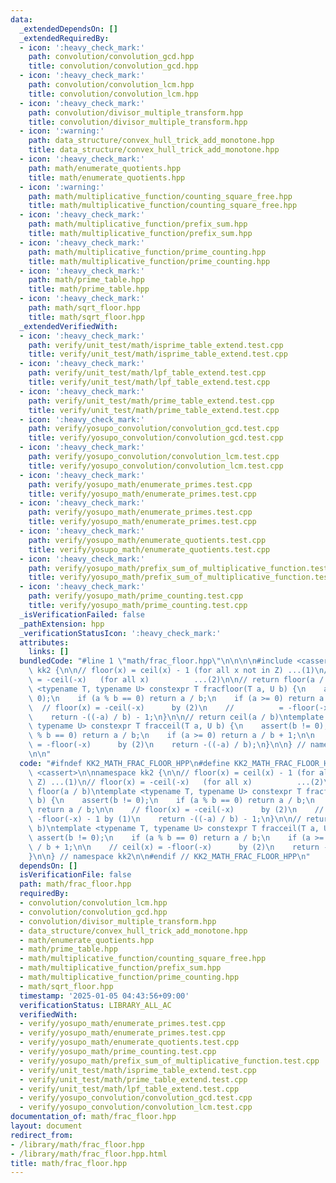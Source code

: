 ```yaml
---
data:
  _extendedDependsOn: []
  _extendedRequiredBy:
  - icon: ':heavy_check_mark:'
    path: convolution/convolution_gcd.hpp
    title: convolution/convolution_gcd.hpp
  - icon: ':heavy_check_mark:'
    path: convolution/convolution_lcm.hpp
    title: convolution/convolution_lcm.hpp
  - icon: ':heavy_check_mark:'
    path: convolution/divisor_multiple_transform.hpp
    title: convolution/divisor_multiple_transform.hpp
  - icon: ':warning:'
    path: data_structure/convex_hull_trick_add_monotone.hpp
    title: data_structure/convex_hull_trick_add_monotone.hpp
  - icon: ':heavy_check_mark:'
    path: math/enumerate_quotients.hpp
    title: math/enumerate_quotients.hpp
  - icon: ':warning:'
    path: math/multiplicative_function/counting_square_free.hpp
    title: math/multiplicative_function/counting_square_free.hpp
  - icon: ':heavy_check_mark:'
    path: math/multiplicative_function/prefix_sum.hpp
    title: math/multiplicative_function/prefix_sum.hpp
  - icon: ':heavy_check_mark:'
    path: math/multiplicative_function/prime_counting.hpp
    title: math/multiplicative_function/prime_counting.hpp
  - icon: ':heavy_check_mark:'
    path: math/prime_table.hpp
    title: math/prime_table.hpp
  - icon: ':heavy_check_mark:'
    path: math/sqrt_floor.hpp
    title: math/sqrt_floor.hpp
  _extendedVerifiedWith:
  - icon: ':heavy_check_mark:'
    path: verify/unit_test/math/isprime_table_extend.test.cpp
    title: verify/unit_test/math/isprime_table_extend.test.cpp
  - icon: ':heavy_check_mark:'
    path: verify/unit_test/math/lpf_table_extend.test.cpp
    title: verify/unit_test/math/lpf_table_extend.test.cpp
  - icon: ':heavy_check_mark:'
    path: verify/unit_test/math/prime_table_extend.test.cpp
    title: verify/unit_test/math/prime_table_extend.test.cpp
  - icon: ':heavy_check_mark:'
    path: verify/yosupo_convolution/convolution_gcd.test.cpp
    title: verify/yosupo_convolution/convolution_gcd.test.cpp
  - icon: ':heavy_check_mark:'
    path: verify/yosupo_convolution/convolution_lcm.test.cpp
    title: verify/yosupo_convolution/convolution_lcm.test.cpp
  - icon: ':heavy_check_mark:'
    path: verify/yosupo_math/enumerate_primes.test.cpp
    title: verify/yosupo_math/enumerate_primes.test.cpp
  - icon: ':heavy_check_mark:'
    path: verify/yosupo_math/enumerate_primes.test.cpp
    title: verify/yosupo_math/enumerate_primes.test.cpp
  - icon: ':heavy_check_mark:'
    path: verify/yosupo_math/enumerate_quotients.test.cpp
    title: verify/yosupo_math/enumerate_quotients.test.cpp
  - icon: ':heavy_check_mark:'
    path: verify/yosupo_math/prefix_sum_of_multiplicative_function.test.cpp
    title: verify/yosupo_math/prefix_sum_of_multiplicative_function.test.cpp
  - icon: ':heavy_check_mark:'
    path: verify/yosupo_math/prime_counting.test.cpp
    title: verify/yosupo_math/prime_counting.test.cpp
  _isVerificationFailed: false
  _pathExtension: hpp
  _verificationStatusIcon: ':heavy_check_mark:'
  attributes:
    links: []
  bundledCode: "#line 1 \"math/frac_floor.hpp\"\n\n\n\n#include <cassert>\n\nnamespace\
    \ kk2 {\n\n// floor(x) = ceil(x) - 1 (for all x not in Z) ...(1)\n// floor(x)\
    \ = -ceil(-x)   (for all x)          ...(2)\n\n// return floor(a / b)\ntemplate\
    \ <typename T, typename U> constexpr T fracfloor(T a, U b) {\n    assert(b !=\
    \ 0);\n    if (a % b == 0) return a / b;\n    if (a >= 0) return a / b;\n\n  \
    \  // floor(x) = -ceil(-x)      by (2)\n    //          = -floor(-x) - 1 by (1)\n\
    \    return -((-a) / b) - 1;\n}\n\n// return ceil(a / b)\ntemplate <typename T,\
    \ typename U> constexpr T fracceil(T a, U b) {\n    assert(b != 0);\n    if (a\
    \ % b == 0) return a / b;\n    if (a >= 0) return a / b + 1;\n\n    // ceil(x)\
    \ = -floor(-x)      by (2)\n    return -((-a) / b);\n}\n\n} // namespace kk2\n\
    \n\n"
  code: "#ifndef KK2_MATH_FRAC_FLOOR_HPP\n#define KK2_MATH_FRAC_FLOOR_HPP 1\n\n#include\
    \ <cassert>\n\nnamespace kk2 {\n\n// floor(x) = ceil(x) - 1 (for all x not in\
    \ Z) ...(1)\n// floor(x) = -ceil(-x)   (for all x)          ...(2)\n\n// return\
    \ floor(a / b)\ntemplate <typename T, typename U> constexpr T fracfloor(T a, U\
    \ b) {\n    assert(b != 0);\n    if (a % b == 0) return a / b;\n    if (a >= 0)\
    \ return a / b;\n\n    // floor(x) = -ceil(-x)      by (2)\n    //          =\
    \ -floor(-x) - 1 by (1)\n    return -((-a) / b) - 1;\n}\n\n// return ceil(a /\
    \ b)\ntemplate <typename T, typename U> constexpr T fracceil(T a, U b) {\n   \
    \ assert(b != 0);\n    if (a % b == 0) return a / b;\n    if (a >= 0) return a\
    \ / b + 1;\n\n    // ceil(x) = -floor(-x)      by (2)\n    return -((-a) / b);\n\
    }\n\n} // namespace kk2\n\n#endif // KK2_MATH_FRAC_FLOOR_HPP\n"
  dependsOn: []
  isVerificationFile: false
  path: math/frac_floor.hpp
  requiredBy:
  - convolution/convolution_lcm.hpp
  - convolution/convolution_gcd.hpp
  - convolution/divisor_multiple_transform.hpp
  - data_structure/convex_hull_trick_add_monotone.hpp
  - math/enumerate_quotients.hpp
  - math/prime_table.hpp
  - math/multiplicative_function/counting_square_free.hpp
  - math/multiplicative_function/prefix_sum.hpp
  - math/multiplicative_function/prime_counting.hpp
  - math/sqrt_floor.hpp
  timestamp: '2025-01-05 04:43:56+09:00'
  verificationStatus: LIBRARY_ALL_AC
  verifiedWith:
  - verify/yosupo_math/enumerate_primes.test.cpp
  - verify/yosupo_math/enumerate_primes.test.cpp
  - verify/yosupo_math/enumerate_quotients.test.cpp
  - verify/yosupo_math/prime_counting.test.cpp
  - verify/yosupo_math/prefix_sum_of_multiplicative_function.test.cpp
  - verify/unit_test/math/isprime_table_extend.test.cpp
  - verify/unit_test/math/prime_table_extend.test.cpp
  - verify/unit_test/math/lpf_table_extend.test.cpp
  - verify/yosupo_convolution/convolution_gcd.test.cpp
  - verify/yosupo_convolution/convolution_lcm.test.cpp
documentation_of: math/frac_floor.hpp
layout: document
redirect_from:
- /library/math/frac_floor.hpp
- /library/math/frac_floor.hpp.html
title: math/frac_floor.hpp
---
```

